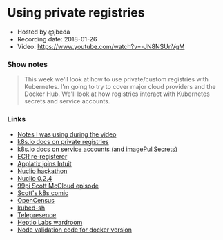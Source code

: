 # Using private registries

- Hosted by @jbeda
- Recording date: 2018-01-26
- Video: https://www.youtube.com/watch?v=-JN8NSUnVgM

### Show notes

> This week we'll look at how to use private/custom registries with Kubernetes.  I'm going to try to cover major cloud providers and the Docker Hub.  We'll look at how registries interact with Kubernetes secrets and service accounts.

### Links

 - [Notes I was using during the video](https://gist.github.com/jbeda/71b85764187dcd3434ee921ff0baae3a)
 - [k8s.io docs on private registries](https://kubernetes.io/docs/tasks/configure-pod-container/pull-image-private-registry/)
 - [k8s.io docs on service accounts (and imagePullSecrets)](https://kubernetes.io/docs/tasks/configure-pod-container/configure-service-account/)
 - [ECR re-registerer](https://github.com/upmc-enterprises/registry-creds)
 - [Applatix joins Intuit](https://blog.argoproj.io/applatix-joins-intuit-7ab587270573)
 - [Nuclio hackathon](https://nuclio.devpost.com)
 - [Nuclio 0.2.4](https://github.com/nuclio/nuclio/releases/tag/0.2.4)
 - [99pi Scott McCloud episode](https://99percentinvisible.org/episode/speech-bubbles-understanding-comics-scott-mccloud/)
 - [Scott's k8s comic](https://cloud.google.com/kubernetes-engine/kubernetes-comic/)
 - [OpenCensus](https://opencensus.io)
 - [kubed-sh](https://github.com/mhausenblas/kubed-sh)
 - [Telepresence](https://github.com/datawire/telepresence)
 - [Heptio Labs wardroom](https://github.com/heptiolabs/wardroom)
 - [Node validation code for docker version](https://github.com/kubernetes/kubernetes/blob/master/test/e2e_node/system/docker_validator.go)
